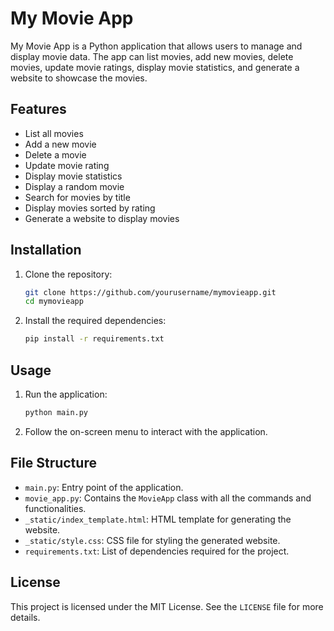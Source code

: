 # My Movie App

My Movie App is a Python application that allows users to manage and display movie data. The app can list movies, add new movies, delete movies, update movie ratings, display movie statistics, and generate a website to showcase the movies.

## Features

- List all movies
- Add a new movie
- Delete a movie
- Update movie rating
- Display movie statistics
- Display a random movie
- Search for movies by title
- Display movies sorted by rating
- Generate a website to display movies

## Installation

1. Clone the repository:
    ```sh
    git clone https://github.com/yourusername/mymovieapp.git
    cd mymovieapp
    ```

2. Install the required dependencies:
    ```sh
    pip install -r requirements.txt
    ```

## Usage

1. Run the application:
    ```sh
    python main.py
    ```

2. Follow the on-screen menu to interact with the application.

## File Structure

- `main.py`: Entry point of the application.
- `movie_app.py`: Contains the `MovieApp` class with all the commands and functionalities.
- `_static/index_template.html`: HTML template for generating the website.
- `_static/style.css`: CSS file for styling the generated website.
- `requirements.txt`: List of dependencies required for the project.

## License

This project is licensed under the MIT License. See the `LICENSE` file for more details.